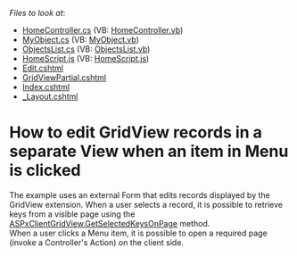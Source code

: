 <!-- default file list -->
*Files to look at*:

* [HomeController.cs](./CS/Controllers/HomeController.cs) (VB: [HomeController.vb](./VB/Controllers/HomeController.vb))
* [MyObject.cs](./CS/Models/MyObject.cs) (VB: [MyObject.vb](./VB/Models/MyObject.vb))
* [ObjectsList.cs](./CS/Models/ObjectsList.cs) (VB: [ObjectsList.vb](./VB/Models/ObjectsList.vb))
* [HomeScript.js](./CS/Scripts/HomeScript.js) (VB: [HomeScript.js](./VB/Scripts/HomeScript.js))
* [Edit.cshtml](./CS/Views/Home/Edit.cshtml)
* [GridViewPartial.cshtml](./CS/Views/Home/GridViewPartial.cshtml)
* [Index.cshtml](./CS/Views/Home/Index.cshtml)
* [_Layout.cshtml](./CS/Views/Shared/_Layout.cshtml)
<!-- default file list end -->
# How to edit GridView records in a separate View when an item in Menu is clicked


<p>The example uses an external Form that edits records displayed by the GridView extension. When a user selects a record, it is possible to retrieve keys from a visible page using the <a href="http://documentation.devexpress.com/#AspNet/DevExpressWebASPxGridViewScriptsASPxClientGridView_GetSelectedKeysOnPagetopic"><u>ASPxClientGridView.GetSelectedKeysOnPage</u></a> method.<br />
When a user clicks a Menu item, it is possible to open a required page (invoke a Controller's Action) on the client side.</p>

<br/>


